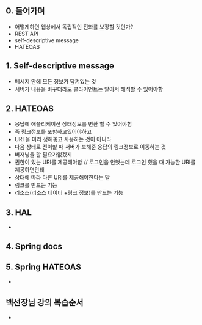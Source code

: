 ## 0. 들어가며
- 어떻게하면 웹상에서 독립적인 진화를 보장할 것인가?
- REST API
- self-descriptive message
- HATEOAS 

## 1. Self-descriptive message
- 메시지 안에 모든 정보가 담겨있는 것
- 서버가 내용을 바꾸더라도 클라이언트는 알아서 해석할 수 있어야함

## 2. HATEOAS
- 응답에 애플리케이션 상태정보를 변환 할 수 있어야함
- 즉 링크정보를 포함하고있어야하고
- URI 을 미리 정해놓고 사용하는 것이 아니라
- 다음 상태로 전이할 때 서버가 보해준 응답의 링크정보로 이동하는 것
- 버저닝을 할 필요가없겠지
- 권한이 있는 URI를 제공해야함 // 로그인을 안했는데 로그인 했을 때 가능한 URI를 제공하면안돼
- 상태에 따라 다른 URI를 제공해야한다는 말 
- 링크를 만드는 기능
- 리소스(리소스 데이터 +링크 정보)를 만드는 기능

## 3. HAL
- 

## 4. Spring docs

## 5. Spring HATEOAS
- 

## 백선장님 강의 복습순서
- 